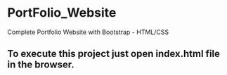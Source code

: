 # PortFolio_Website
Complete Portfolio Website with Bootstrap - HTML/CSS 

## To execute this project just open index.html file in the browser.
